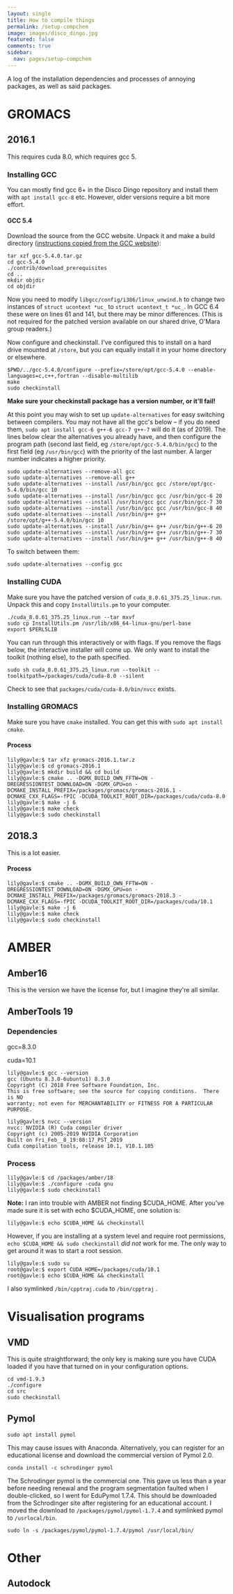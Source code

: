 ```yaml
---
layout: single
title: How to compile things
permalink: /setup-compchem
image: images/disco_dingo.jpg
featured: false
comments: true
sidebar:
  nav: pages/setup-compchem
---
```



A log of the installation dependencies and processes of annoying packages, as well as said packages.

# GROMACS

## 2016.1
This requires cuda 8.0, which requires gcc 5.

### Installing GCC
You can mostly find gcc 6+ in the Disco Dingo repository and install them with `apt install gcc-8` etc. However, older versions require a bit more effort.

#### GCC 5.4
Download the source from the GCC website. Unpack it and make a build directory ([instructions copied from the GCC website](https://gcc.gnu.org/wiki/InstallingGCC)):

```console
tar xzf gcc-5.4.0.tar.gz
cd gcc-5.4.0
./contrib/download_prerequisites
cd ..
mkdir objdir
cd objdir
```
Now you need to modify `libgcc/config/i386/linux_unwind.h` to change two instances of `struct ucontext *uc_` to `struct ucontext_t *uc_`. In GCC 6.4 these were on lines 61 and 141, but there may be minor differences. (This is not required for the patched version available on our shared drive, O'Mara group readers.)

Now configure and checkinstall. I've configured this to install on a hard drive mounted at `/store`, but you can equally install it in your home directory or elsewhere.
```console
$PWD/../gcc-5.4.0/configure --prefix=/store/opt/gcc-5.4.0 --enable-languages=c,c++,fortran --disable-multilib
make
sudo checkinstall
```
**Make sure your checkinstall package has a version number, or it'll fail!**

At this point you may wish to set up `update-alternatives` for easy switching between compilers. You may not have all the gcc's below – if you do need them, `sudo apt install gcc-6 g++-6 gcc-7 g++-7` will do it (as of 2019). The lines below clear the alternatives you already have, and then configure the program path (second last field, eg `/store/opt/gcc-5.4.0/bin/gcc`) to the first field (eg `/usr/bin/gcc`) with the priority of the last number. A larger number indicates a higher priority. 
```console
sudo update-alternatives --remove-all gcc
sudo update-alternatives --remove-all g++
sudo update-alternatives --install /usr/bin/gcc gcc /store/opt/gcc-5.4.0/bin/gcc 10
sudo update-alternatives --install /usr/bin/gcc gcc /usr/bin/gcc-6 20
sudo update-alternatives --install /usr/bin/gcc gcc /usr/bin/gcc-7 30
sudo update-alternatives --install /usr/bin/gcc gcc /usr/bin/gcc-8 40
sudo update-alternatives --install /usr/bin/g++ g++ /store/opt/g++-5.4.0/bin/gcc 10
sudo update-alternatives --install /usr/bin/g++ g++ /usr/bin/g++-6 20
sudo update-alternatives --install /usr/bin/g++ g++ /usr/bin/g++-7 30
sudo update-alternatives --install /usr/bin/g++ g++ /usr/bin/g++-8 40
```

To switch between them:
```console
sudo update-alternatives --config gcc
```

### Installing CUDA
Make sure you have the patched version of `cuda_8.0.61_375.25_linux.run`. Unpack this and copy `InstallUtils.pm` to your computer.
```console
./cuda_8.0.61_375.25_linux.run --tar mxvf
sudo cp InstallUtils.pm /usr/lib/x86_64-linux-gnu/perl-base
export $PERL5LIB
```
You can run through this interactively or with flags. If you remove the flags below, the interactive installer will come up. We only want to install the toolkit (nothing else), to the path specified. 
```console
sudo sh cuda_8.0.61_375.25_linux.run --toolkit --toolkitpath=/packages/cuda/cuda-8.0 --silent
```
Check to see that `packages/cuda/cuda-8.0/bin/nvcc` exists.

### Installing GROMACS
Make sure you have `cmake` installed. You can get this with `sudo apt install cmake`. 
#### Process
```console
lily@gavle:$ tar xfz gromacs-2016.1.tar.z
lily@gavle:$ cd gromacs-2016.1
lily@gavle:$ mkdir build && cd build
lily@gavle:$ cmake .. -DGMX_BUILD_OWN_FFTW=ON -DREGRESSIONTEST_DOWNLOAD=ON -DGMX_GPU=on -DCMAKE_INSTALL_PREFIX=/packages/gromacs/gromacs-2016.1 -DCMAKE_CXX_FLAGS=-fPIC -DCUDA_TOOLKIT_ROOT_DIR=/packages/cuda/cuda-8.0
lily@gavle:$ make -j 6
lily@gavle:$ make check
lily@gavle:$ sudo checkinstall
```

## 2018.3
This is a lot easier.

#### Process
```console
lily@gavle:$ cmake .. -DGMX_BUILD_OWN_FFTW=ON -DREGRESSIONTEST_DOWNLOAD=ON -DGMX_GPU=on -DCMAKE_INSTALL_PREFIX=/packages/gromacs/gromacs-2018.3 -DCMAKE_CXX_FLAGS=-fPIC -DCUDA_TOOLKIT_ROOT_DIR=/packages/cuda/10.1
lily@gavle:$ make -j 6
lily@gavle:$ make check
lily@gavle:$ sudo checkinstall
```

<a name="amber"/>

# AMBER

## Amber16
This is the version we have the license for, but I imagine they're all similar.

## AmberTools 19
### Dependencies

gcc=8.3.0

cuda=10.1

```console
lily@gavle:$ gcc --version
gcc (Ubuntu 8.3.0-6ubuntu1) 8.3.0
Copyright (C) 2018 Free Software Foundation, Inc.
This is free software; see the source for copying conditions.  There is NO
warranty; not even for MERCHANTABILITY or FITNESS FOR A PARTICULAR PURPOSE.

lily@gavle:$ nvcc --version
nvcc: NVIDIA (R) Cuda compiler driver
Copyright (c) 2005-2019 NVIDIA Corporation
Built on Fri_Feb__8_19:08:17_PST_2019
Cuda compilation tools, release 10.1, V10.1.105
```

### Process
```console
lily@gavle:$ cd /packages/amber/18
lily@gavle:$ ./configure -cuda gnu
lily@gavle:$ sudo checkinstall
```

**Note:** I ran into trouble with AMBER not finding $CUDA_HOME. After you've made sure it is set with echo $CUDA_HOME, one solution is:

```console
lily@gavle:$ echo $CUDA_HOME && checkinstall
```

However, if you are installing at a system level and require root permissions, `echo $CUDA_HOME && sudo checkinstall` *did not* work for me. The only way to get around it was to start a root session.

```console
lily@gavle:$ sudo su
root@gavle:$ export CUDA_HOME=/packages/cuda/10.1
root@gavle:$ echo $CUDA_HOME && checkinstall
```

I also symlinked `/bin/cpptraj.cuda` to `/bin/cpptraj` .

# Visualisation programs
## VMD
This is quite straightforward; the only key is making sure you have CUDA loaded if you have that turned on in your configuration options.

```console
cd vmd-1.9.3
./configure
cd src
sudo checkinstall
```
## Pymol
```console
sudo apt install pymol
```
This may cause issues with Anaconda. Alternatively, you can register for an educational license and download the commercial version of Pymol 2.0.

```console
conda install -c schrodinger pymol
```
The Schrodinger pymol is the commercial one. This gave us less than a year before needing renewal and the program segmentation faulted when I double-clicked, so I went for EduPymol 1.7.4. This should be downloaded from the Schrodinger site after registering for an educational account. I moved the download to `/packages/pymol/pymol-1.7.4` and symlinked pymol to `/usrlocal/bin`.
```console
sudo ln -s /packages/pymol/pymol-1.7.4/pymol /usr/local/bin/
```

# Other
## Autodock